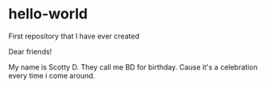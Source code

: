 # hello-world
First repository that I have ever created

Dear friends!

My name is Scotty D. They call me BD for birthday.
Cause it's a celebration every time i come around.
